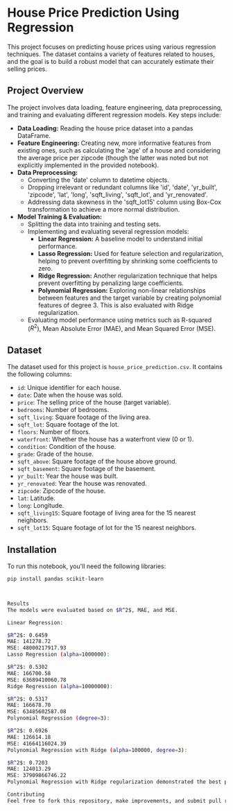 # House Price Prediction Using Regression

This project focuses on predicting house prices using various regression techniques. The dataset contains a variety of features related to houses, and the goal is to build a robust model that can accurately estimate their selling prices.

## Project Overview

The project involves data loading, feature engineering, data preprocessing, and training and evaluating different regression models. Key steps include:

* **Data Loading:** Reading the house price dataset into a pandas DataFrame.
* **Feature Engineering:** Creating new, more informative features from existing ones, such as calculating the 'age' of a house and considering the average price per zipcode (though the latter was noted but not explicitly implemented in the provided notebook).
* **Data Preprocessing:**
    * Converting the 'date' column to datetime objects.
    * Dropping irrelevant or redundant columns like 'id', 'date', 'yr_built', 'zipcode', 'lat', 'long', 'sqft_living', 'sqft_lot', and 'yr_renovated'.
    * Addressing data skewness in the 'sqft_lot15' column using Box-Cox transformation to achieve a more normal distribution.
* **Model Training & Evaluation:**
    * Splitting the data into training and testing sets.
    * Implementing and evaluating several regression models:
        * **Linear Regression:** A baseline model to understand initial performance.
        * **Lasso Regression:** Used for feature selection and regularization, helping to prevent overfitting by shrinking some coefficients to zero.
        * **Ridge Regression:** Another regularization technique that helps prevent overfitting by penalizing large coefficients.
        * **Polynomial Regression:** Exploring non-linear relationships between features and the target variable by creating polynomial features of degree 3. This is also evaluated with Ridge regularization.
    * Evaluating model performance using metrics such as R-squared ($R^2$), Mean Absolute Error (MAE), and Mean Squared Error (MSE).

## Dataset

The dataset used for this project is `house_price_prediction.csv`. It contains the following columns:

* `id`: Unique identifier for each house.
* `date`: Date when the house was sold.
* `price`: The selling price of the house (target variable).
* `bedrooms`: Number of bedrooms.
* `sqft_living`: Square footage of the living area.
* `sqft_lot`: Square footage of the lot.
* `floors`: Number of floors.
* `waterfront`: Whether the house has a waterfront view (0 or 1).
* `condition`: Condition of the house.
* `grade`: Grade of the house.
* `sqft_above`: Square footage of the house above ground.
* `sqft_basement`: Square footage of the basement.
* `yr_built`: Year the house was built.
* `yr_renovated`: Year the house was renovated.
* `zipcode`: Zipcode of the house.
* `lat`: Latitude.
* `long`: Longitude.
* `sqft_living15`: Square footage of living area for the 15 nearest neighbors.
* `sqft_lot15`: Square footage of lot for the 15 nearest neighbors.

## Installation

To run this notebook, you'll need the following libraries:

```bash
pip install pandas scikit-learn



Results
The models were evaluated based on $R^2$, MAE, and MSE.

Linear Regression:

$R^2$: 0.6459
MAE: 141278.72
MSE: 48000217917.93
Lasso Regression (alpha=1000000):

$R^2$: 0.5302
MAE: 166700.58
MSE: 63689410060.78
Ridge Regression (alpha=10000000):

$R^2$: 0.5317
MAE: 166678.70
MSE: 63485602587.08
Polynomial Regression (degree=3):

$R^2$: 0.6926
MAE: 126614.18
MSE: 41664116024.39
Polynomial Regression with Ridge (alpha=100000, degree=3):

$R^2$: 0.7203
MAE: 124013.29
MSE: 37909866746.22
Polynomial Regression with Ridge regularization demonstrated the best performance among the tested models, achieving the highest $R^2$ score and lowest MAE and MSE.

Contributing
Feel free to fork this repository, make improvements, and submit pull requests.
